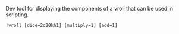 Dev tool for displaying the components of a vroll that can be used in scripting.

`!vroll [dice=2d20kh1] [multiply=1] [add=1]`